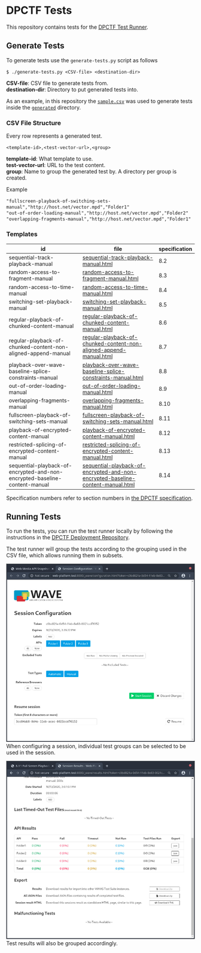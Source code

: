 # DPCTF Tests

This repository contains tests for the [DPCTF Test
Runner](https://github.com/cta-wave/dpctf-test-runner).

## Generate Tests

To generate tests use the `generate-tests.py` script as follows

```
$ ./generate-tests.py <CSV-file> <destination-dir>
```

**CSV-file**: CSV file to generate tests from.  
**destination-dir**: Directory to put generated tests into.

As an example, in this repository the [`sample.csv`](./sample.csv) was used to generate tests inside the [`generated`](./generated) directory.

### CSV File Structure

Every row represents a generated test.

```csv
<template-id>,<test-vector-url>,<group>
```

**template-id**: What template to use.  
**test-vector-url**: URL to the test content.  
**group**: Name to group the generated test by. A directory per group is created.

Example

```csv
"fullscreen-playback-of-switching-sets-manual","http://host.net/vector.mpd","Folder1"
"out-of-order-loading-manual","http://host.net/vector.mpd","Folder2"
"overlapping-fragments-manual","http://host.net/vector.mpd","Folder1"
```

### Templates

| id                                                                         | file                                                                                                                                                                 | specification |
| -------------------------------------------------------------------------- | -------------------------------------------------------------------------------------------------------------------------------------------------------------------- | ------------- |
| sequential-track-playback-manual                                           | [sequential-track-playback-manual.html](./sequential-track-playback-manual.html)                                                                                     | 8.2           |
| random-access-to-fragment-manual                                           | [random-access-to-fragment-manual.html](./random-access-to-fragment-manual.html)                                                                                     | 8.3           |
| random-access-to-time-manual                                               | [random-access-to-time-manual.html](./random-access-to-time-manual.html)                                                                                             | 8.4           |
| switching-set-playback-manual                                              | [switching-set-playback-manual.html](./switching-set-playback-manual.html)                                                                                           | 8.5           |
| regular-playback-of-chunked-content-manual                                 | [regular-playback-of-chunked-content-manual.html](./regular-playback-of-chunked-content-manual.html)                                                                 | 8.6           |
| regular-playback-of-chunked-content-non-aligned-append-manual              | [regular-playback-of-chunked-content-non-aligned-append-manual.html](./regular-playback-of-chunked-content-non-aligned-append-manual.html)                           | 8.7           |
| playback-over-wave-baseline-splice-constraints-manual                      | [playback-over-wave-baseline-splice-constraints-manual.html](./playback-over-wave-baseline-splice-constraints-manual.html)                                           | 8.8           |
| out-of-order-loading-manual                                                | [out-of-order-loading-manual.html](./out-of-order-loading-manual.html)                                                                                               | 8.9           |
| overlapping-fragments-manual                                               | [overlapping-fragments-manual.html](./overlapping-fragments-manual.html)                                                                                             | 8.10          |
| fullscreen-playback-of-switching-sets-manual                               | [fullscreen-playback-of-switching-sets-manual.html](./fullscreen-playback-of-switching-sets-manual.html)                                                             | 8.11          |
| playback-of-encrypted-content-manual                                       | [playback-of-encrypted-content-manual.html](./playback-of-encrypted-content-manual.html)                                                                             | 8.12          |
| restricted-splicing-of-encrypted-content-manual                            | [restricted-splicing-of-encrypted-content-manual.html](./restricted-splicing-of-encrypted-content-manual.html)                                                       | 8.13          |
| sequential-playback-of-encrypted-and-non-encrypted-baseline-content-manual | [sequential-playback-of-encrypted-and-non-encrypted-baseline-content-manual.html](./sequential-playback-of-encrypted-and-non-encrypted-baseline-content-manual.html) | 8.14          |

Specification numbers refer to section numbers in [the DPCTF specification](https://cdn.cta.tech/cta/media/media/resources/standards/pdfs/cta-5003-final.pdf).

## Running Tests

To run the tests, you can run the test runner locally by following the
instructions in the [DPCTF Deployment
Repository](https://github.com/cta-wave/dpctf-deploy).

The test runner will group the tests according to the grouping used in the CSV file, which allows running them in subsets.

![](./session-config.jpg)
When configuring a session, individual test groups can be selected to be used in the session.

![](./session-results.jpg)
Test results will also be grouped accordingly.
